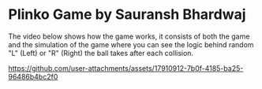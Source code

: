 # Plinko Game by Sauransh Bhardwaj

The video below shows how the game works, it consists of both the game and the simulation of the game where you can see the logic behind random "L" (Left) or "R" (Right) the ball takes after each collision.

https://github.com/user-attachments/assets/17910912-7b0f-4185-ba25-96486b4bc2f0

